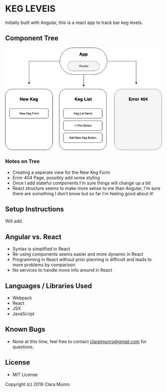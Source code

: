 # KEG LEVElS

Initially built with Angular, this is a react app to track bar keg levels.

## Component Tree

![Component-Tree](/images/Keg-Levels.png)

### Notes on Tree

* Creating a seperate view for the New Keg Form
* Error 404 Page, possibly add some styling
* Once I add stateful components I'm sure things will change up a bit
* React structure seems to make more sense to me than Angular, I'm sure there are something I don't know but so far I'm feeling good about it!

## Setup Instructions

Will add.

## Angular vs. React

* Syntax is simplified in React
* Re-using components seems easier and more dynamic in React
* Programming in React without prior planning is difficult and leads to more problems by comparison
* No services to handle move info around in React

## Languages / Libraries Used
* Webpack
* React
* JSX
* JavaScript

## Known Bugs
* None at this time, feel free to contact clarajmunro@gmail.com for questions.

## License
* MIT License

Copyright (c) 2019 Clara Munro
